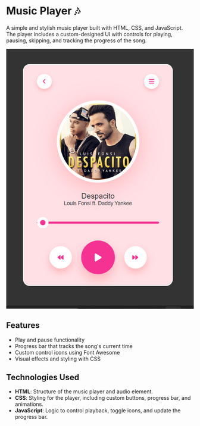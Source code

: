 # Music Player 🎶

A simple and stylish music player built with HTML, CSS, and JavaScript. The player includes a custom-designed UI with controls for playing, pausing, skipping, and tracking the progress of the song.

![Music Player Screenshot](music-player.png) 

## Features
- Play and pause functionality
- Progress bar that tracks the song's current time
- Custom control icons using Font Awesome
- Visual effects and styling with CSS

## Technologies Used
- **HTML**: Structure of the music player and audio element.
- **CSS**: Styling for the player, including custom buttons, progress bar, and animations.
- **JavaScript**: Logic to control playback, toggle icons, and update the progress bar.


